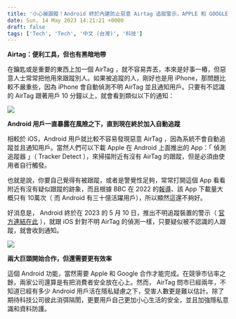 ```yaml
---
title: '小心被跟蹤！Android 終於內建防止惡意 Airtag 追蹤警示，APPLE 和 GOOGLE 必須強化合作'
date: Sun, 14 May 2023 14:21:21 +0000
draft: false
tags: ['Tech', 'Tech', '中文 (台灣)', '科技']
---
```


**Airtag：便利工具，但也有黑暗地帶**

在鑰匙或是重要的東西上加一個 AirTag ，就不容易弄丟，本來是好事一樁，但惡意人士常常把他用來跟蹤別人。如果被追蹤的人，剛好也是用 iPhone，那問題比較不嚴重些，因為 iPhone 會自動偵測不明 AirTag 並且通知用戶。只要有不認識的 AirTag 跟著用戶 10 分鐘以上，就會看到類似以下的通知：

![](https://www.aphorizm.com/wp-content/uploads/2023/05/image-1-506x1024.png)

**Android 用戶一直暴露在風險之下，直到現在終於加入自動追蹤**

相較於 iOS，Android 用戶就比較不容易發現惡意 AirTag ，因為系統不會自動追蹤並且通知用戶。當然人們可以下載 Apple 在 Android 上面推出的 App：「 偵測追蹤器 」（ Tracker Detect ），來掃描附近有沒有 AirTag 的跟蹤，但是必須由使用者自行觸發。

也就是說，你要自己覺得有被跟蹤，或者是警覺性足夠，常常打開這個 App 看看附近有沒有疑似跟蹤的跡象，而且根據 BBC 在 2022 的[報導](https://www.bbc.com/zhongwen/trad/science-60068747)、該 App 下載量大概只有 10萬次（ 而 Android 有三十億活躍用戶），所以顯然這還不夠好。

好消息是， Android 終於在 2023 的 5 月 10 日，推出不明追蹤裝置的警示（ [官方連結在此](https://blog.google/products/android/google-android-safety-features/) ），就跟 iOS 針對不明 AirTag 的偵測一樣，只要疑似被不認識的人跟蹤，就會收到通知。

![](https://www.aphorizm.com/wp-content/uploads/2023/05/Screenshot-2023-05-14-at-10.02.36-PM-510x1024.png)

**兩大巨頭開始合作，但還需要更有效率**

這個 Android 功能，當然需要 Apple 和 Google 合作才能完成。在競爭市佔率之餘，兩家公司還算是有把消費者安全放在心上。然而， AirTag 問市已經兩年，不知道已經有多少 Android 用戶活在隱私疑慮之下，受害人數更是難以估計。除了期待科技公司彼此消弭隔閡，更要用戶自己更加小心生活的安全，並且加強隱私意識和資料防護。